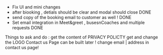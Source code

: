 - Fix UI and mini changes
- after biooking , detials should be clear and modal should close DONE
- send copy of the booking email to customer as well ! DONE
- Set email integration in Meet&greet , busesnCoaches and multiple requests DONE

Things to ask and do :
get the content of PRIVACY POLICTY
get and change the LOGO 
Contact us Page can be built later ! 
change email | address in contact us page! 